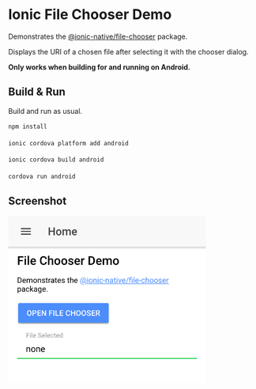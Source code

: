 # Ionic File Chooser Demo

Demonstrates the <a target="_blank" href="https://ionicframework.com/docs/native/file-chooser/">@ionic-native/file-chooser</a> package.

Displays the URI of a chosen file after selecting it with the chooser dialog.

**Only works when building for and running on Android.**

## Build & Run

Build and run as usual.

```sh
npm install

ionic cordova platform add android

ionic cordova build android

cordova run android
```

## Screenshot

<img src="./screenshot.png" alt="File chooser screenshot" width="400px"/>
